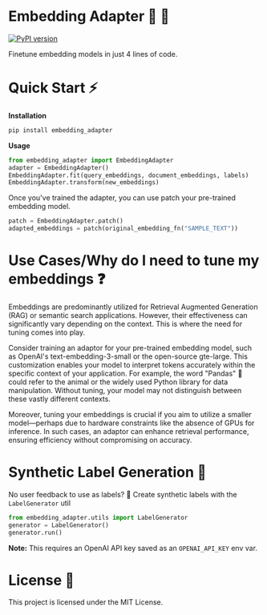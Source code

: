 # Embedding Adapter 💬 📐

[![PyPI version](https://img.shields.io/pypi/v/embedding-adapter.svg)](https://pypi.org/project/embedding-adapter/)

Finetune embedding models in just 4 lines of code.

# Quick Start ⚡
**Installation**
```bash
pip install embedding_adapter
```
**Usage**
```python
from embedding_adapter import EmbeddingAdapter
adapter = EmbeddingAdapter()
EmbeddingAdapter.fit(query_embeddings, document_embeddings, labels)
EmbeddingAdapter.transform(new_embeddings)
```

Once you've trained the adapter, you can use patch your pre-trained embedding model.

```python
patch = EmbeddingAdapter.patch()
adapted_embeddings = patch(original_embedding_fn("SAMPLE_TEXT"))
```

# Use Cases/Why do I need to tune my embeddings ❓

Embeddings are predominantly utilized for Retrieval Augmented Generation (RAG) or semantic search applications. However, their effectiveness can significantly vary depending on the context. This is where the need for tuning comes into play.

Consider training an adaptor for your pre-trained embedding model, such as OpenAI's text-embedding-3-small or the open-source gte-large. This customization enables your model to interpret tokens accurately within the specific context of your application. For example, the word "Pandas" 🐼 could refer to the animal or the widely used Python library for data manipulation. Without tuning, your model may not distinguish between these vastly different contexts.

Moreover, tuning your embeddings is crucial if you aim to utilize a smaller model—perhaps due to hardware constraints like the absence of GPUs for inference. In such cases, an adaptor can enhance retrieval performance, ensuring efficiency without compromising on accuracy. 


# Synthetic Label Generation 🧪
No user feedback to use as labels? 🤔 Create synthetic labels with the `LabelGenerator` util

```python
from embedding_adapter.utils import LabelGenerator
generator = LabelGenerator()
generator.run()
```

**Note:** This requires an OpenAI API key saved as an `OPENAI_API_KEY` env var.

# License 📄

This project is licensed under the MIT License.
